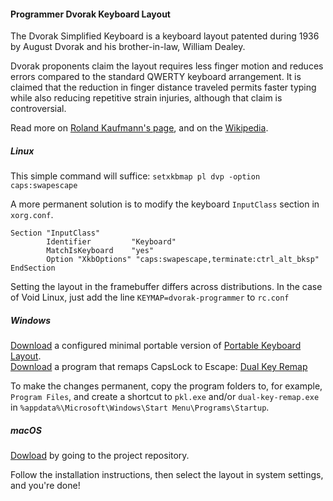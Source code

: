#### Programmer Dvorak Keyboard Layout

The Dvorak Simplified Keyboard is a keyboard layout patented during 1936 by August Dvorak and his brother-in-law, William Dealey.

Dvorak proponents claim the layout requires less finger motion and reduces errors compared to the standard QWERTY keyboard arrangement. It is claimed that the reduction in finger distance traveled permits faster typing while also reducing repetitive strain injuries, although that claim is controversial.

Read more on [Roland Kaufmann's page][kaufmann], and on the [Wikipedia][wikipedia].

##### Linux
This simple command will suffice:
`setxkbmap pl dvp -option caps:swapescape`

A more permanent solution is to modify the keyboard `InputClass` section in `xorg.conf`.
```
Section "InputClass"
        Identifier         "Keyboard"
        MatchIsKeyboard    "yes"
        Option "XkbOptions" "caps:swapescape,terminate:ctrl_alt_bksp"
EndSection
```

Setting the layout in the framebuffer differs across distributions.
In the case of Void Linux, just add the line `KEYMAP=dvorak-programmer` to `rc.conf`

##### Windows
[<i class='fa fa-file-download'></i> Download][pkl_down]
a configured minimal portable version of
[Portable Keyboard Layout][pkl_home].
<br>
[<i class='fa fa-file-download'></i> Download][dkr_down]
a program that remaps CapsLock to Escape:
[Dual Key Remap][dkr_home]

To make the changes permanent, copy the program folders to, for example, `Program Files`,
and create a shortcut to `pkl.exe` and/or `dual-key-remap.exe` in
`%appdata%\Microsoft\Windows\Start Menu\Programs\Startup`.

##### macOS
[<i class='fab fa-github'></i> Dowload][polski_dvp]
by going to the project repository.

Follow the installation instructions, then select the layout in system settings, and you're done!

[kaufmann]: https://www.kaufmann.no/roland/dvorak/
[wikipedia]: https://en.wikipedia.org/wiki/Dvorak_Simplified_Keyboard
[pkl_home]: http://pkl.sourceforge.net/
[pkl_down]: https://github.com/maxadamski/maxadamski.github.io/raw/master/res/pkl.zip
[dkr_down]: https://github.com/maxadamski/maxadamski.github.io/raw/master/res/dual-key-remap.zip
[dkr_home]: https://github.com/ililim/dual-key-remap
[polski_dvp]: https://github.com/maxadamski/polski-dvp
